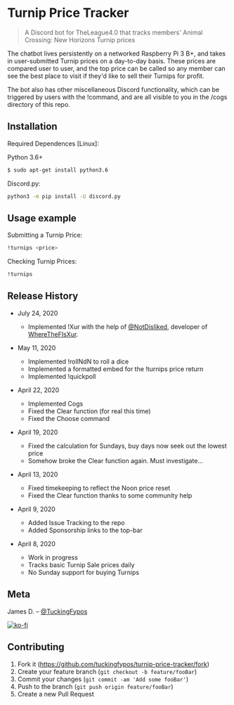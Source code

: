 # Turnip Price Tracker
> A Discord bot for TheLeague4.0 that tracks members' Animal Crossing: New Horizons Turnip prices

The chatbot lives persistently on a networked Raspberry Pi 3 B+, and takes in user-submitted Turnip prices on a day-to-day basis. These prices are compared user to user, and the top price can be called so any member can see the best place to visit if they'd like to sell their Turnips for profit.  

The bot also has other miscellaneous Discord functionality, which can be triggered by users with the !command, and are all visible to you in the /cogs directory of this repo. 

## Installation

Required Dependences [Linux]:

Python 3.6+
```sh
$ sudo apt-get install python3.6
```

Discord.py:
```sh
python3 -m pip install -U discord.py
```

## Usage example

Submitting a Turnip Price:
```sh
!turnips <price>
```

Checking Turnip Prices:
```sh
!turnips
```

## Release History

* July 24, 2020
  * Implemented !Xur with the help of [@NotDisliked](https://twitter.com/NotDisliked), developer of [WhereTheFIsXur](https://www.wtfix.gg). 

* May 11, 2020
  * Implemented !rollNdN to roll a dice
  * Implemented a formatted embed for the !turnips price return
  * Implemented !quickpoll 

* April 22, 2020
  * Implemented Cogs
  * Fixed the Clear function (for real this time)
  * Fixed the Choose command

* April 19, 2020
  * Fixed the calculation for Sundays, buy days now seek out the lowest price
  * Somehow broke the Clear function again. Must investigate...
 

* April 13, 2020
  * Fixed timekeeping to reflect the Noon price reset
  * Fixed the Clear function thanks to some community help

* April 9, 2020
   * Added Issue Tracking to the repo
   * Added Sponsorship links to the top-bar

* April 8, 2020
    * Work in progress
    * Tracks basic Turnip Sale prices daily
    * No Sunday support for buying Turnips

## Meta

James D. – [@TuckingFypos](https://twitter.com/tuckingfypos)

[![ko-fi](https://www.ko-fi.com/img/githubbutton_sm.svg)](https://ko-fi.com/Y8Y81LHJL)


## Contributing

1. Fork it (<https://github.com/tuckingfypos/turnip-price-tracker/fork>)
2. Create your feature branch (`git checkout -b feature/fooBar`)
3. Commit your changes (`git commit -am 'Add some fooBar'`)
4. Push to the branch (`git push origin feature/fooBar`)
5. Create a new Pull Request
